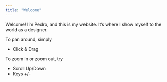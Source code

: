 ```yaml
---
title: "Welcome"
---
```

<div tags>

Welcome! I’m Pedro, and this is my website. It’s where I show myself to the world as a designer.

To pan around, simply

- Click & Drag

To zoom in or zoom out, try

- Scroll Up/Down
- Keys +/-

</div>